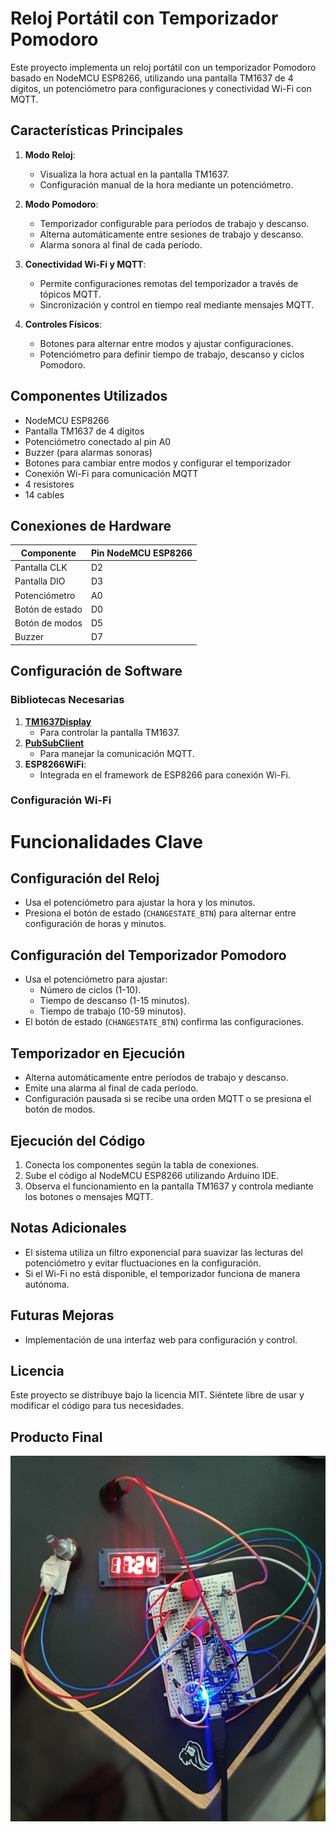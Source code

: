 # Reloj Portátil con Temporizador Pomodoro

Este proyecto implementa un reloj portátil con un temporizador Pomodoro basado en NodeMCU ESP8266, utilizando una pantalla TM1637 de 4 dígitos, un potenciómetro para configuraciones y conectividad Wi-Fi con MQTT. 

## Características Principales

1. **Modo Reloj**: 
   - Visualiza la hora actual en la pantalla TM1637.
   - Configuración manual de la hora mediante un potenciómetro.

2. **Modo Pomodoro**:
   - Temporizador configurable para períodos de trabajo y descanso.
   - Alterna automáticamente entre sesiones de trabajo y descanso.
   - Alarma sonora al final de cada período.

3. **Conectividad Wi-Fi y MQTT**:
   - Permite configuraciones remotas del temporizador a través de tópicos MQTT.
   - Sincronización y control en tiempo real mediante mensajes MQTT.

4. **Controles Físicos**:
   - Botones para alternar entre modos y ajustar configuraciones.
   - Potenciómetro para definir tiempo de trabajo, descanso y ciclos Pomodoro.

## Componentes Utilizados

- NodeMCU ESP8266
- Pantalla TM1637 de 4 dígitos
- Potenciómetro conectado al pin A0
- Buzzer (para alarmas sonoras)
- Botones para cambiar entre modos y configurar el temporizador
- Conexión Wi-Fi para comunicación MQTT
- 4 resistores
- 14 cables

## Conexiones de Hardware

| Componente          | Pin NodeMCU ESP8266 |
|---------------------|---------------------|
| Pantalla CLK        | D2                 |
| Pantalla DIO        | D3                 |
| Potenciómetro       | A0                 |
| Botón de estado     | D0                 |
| Botón de modos      | D5                 |
| Buzzer              | D7                 |

## Configuración de Software

### Bibliotecas Necesarias

1. **[TM1637Display](https://github.com/avishorp/TM1637)**
   - Para controlar la pantalla TM1637.
2. **[PubSubClient](https://github.com/knolleary/pubsubclient)**
   - Para manejar la comunicación MQTT.
3. **ESP8266WiFi**:
   - Integrada en el framework de ESP8266 para conexión Wi-Fi.

### Configuración Wi-Fi

# Funcionalidades Clave

## Configuración del Reloj
- Usa el potenciómetro para ajustar la hora y los minutos.
- Presiona el botón de estado (`CHANGESTATE_BTN`) para alternar entre configuración de horas y minutos.

## Configuración del Temporizador Pomodoro
- Usa el potenciómetro para ajustar:
  - Número de ciclos (1-10).
  - Tiempo de descanso (1-15 minutos).
  - Tiempo de trabajo (10-59 minutos).
- El botón de estado (`CHANGESTATE_BTN`) confirma las configuraciones.

## Temporizador en Ejecución
- Alterna automáticamente entre períodos de trabajo y descanso.
- Emite una alarma al final de cada período.
- Configuración pausada si se recibe una orden MQTT o se presiona el botón de modos.

## Ejecución del Código
1. Conecta los componentes según la tabla de conexiones.
2. Sube el código al NodeMCU ESP8266 utilizando Arduino IDE.
3. Observa el funcionamiento en la pantalla TM1637 y controla mediante los botones o mensajes MQTT.

## Notas Adicionales
- El sistema utiliza un filtro exponencial para suavizar las lecturas del potenciómetro y evitar fluctuaciones en la configuración.
- Si el Wi-Fi no está disponible, el temporizador funciona de manera autónoma.

## Futuras Mejoras
- Implementación de una interfaz web para configuración y control.

## Licencia
Este proyecto se distribuye bajo la licencia MIT. Siéntete libre de usar y modificar el código para tus necesidades.

## Producto Final
![Mi imagen](ProductoFinal.png "Producto Final...")


